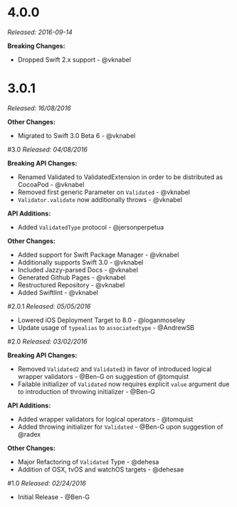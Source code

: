 # 4.0.0
*Released: 2016-09-14*

**Breaking Changes:**

- Dropped Swift 2.x support - @vknabel

# 3.0.1
*Released: 16/08/2016*

**Other Changes:**

- Migrated to Swift 3.0 Beta 6 - @vknabel

#3.0
*Released: 04/08/2016*

**Breaking API Changes:**

- Renamed Validated to ValidatedExtension in order to be distributed as CocoaPod - @vknabel
- Removed first generic Parameter on `Validated` - @vknabel
- `Validator.validate` now additionally throws - @vknabel

**API Additions:**

- Added `ValidatedType` protocol - @jersonperpetua

**Other Changes:**

- Added support for Swift Package Manager - @vknabel
- Additionally supports Swift 3.0 - @vknabel
- Included Jazzy-parsed Docs - @vknabel
- Generated Github Pages - @vknabel
- Restructured Repository - @vknabel
- Added Swiftlint - @vknabel

#2.0.1
*Released: 05/05/2016*

- Lowered iOS Deployment Target to 8.0 - @loganmoseley
- Update usage of `typealias` to `associatedtype` - @AndrewSB

#2.0
*Released: 03/02/2016*

**Breaking API Changes:**

- Removed `Validated2` and `Validated3` in favor of introduced logical wrapper validators - @Ben-G on suggestion of @tomquist
- Failable initializer of `Validated` now requires explicit `value` argument due to introduction of throwing initializer - @Ben-G
  
**API Additions:**

- Added wrapper validators for logical operators - @tomquist
- Added throwing initializer for `Validated` - @Ben-G upon suggestion of @radex

**Other Changes:**

- Major Refactoring of `Validated` Type - @dehesa
- Addition of OSX, tvOS and watchOS targets - @dehesae

#1.0
*Released: 02/24/2016*

 - Initial Release - @Ben-G
